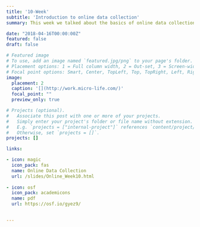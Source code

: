 ```yaml
---
title: '10-Week'
subtitle: 'Introduction to online data collection'
summary: This week we talked about the basics of online data collection. What are the ingredients to doing research online? Can cognitive scientists do their research online? What are some of the most frequently asked questions about online research?

date: "2018-04-16T00:00:00Z"
featured: false
draft: false

# Featured image
# To use, add an image named `featured.jpg/png` to your page's folder.
# Placement options: 1 = Full column width, 2 = Out-set, 3 = Screen-width
# Focal point options: Smart, Center, TopLeft, Top, TopRight, Left, Right, BottomLeft, Bottom, BottomRight
image:
  placement: 2
  caption: '[](http://work.micro-life.com/)'
  focal_point: ""
  preview_only: true

# Projects (optional).
#   Associate this post with one or more of your projects.
#   Simply enter your project's folder or file name without extension.
#   E.g. `projects = ["internal-project"]` references `content/project/deep-learning/index.md`.
#   Otherwise, set `projects = []`.
projects: []

links:

- icon: magic
  icon_pack: fas
  name: Online Data Collection
  url: /slides/Online_Week10.html
  
- icon: osf
  icon_pack: academicons
  name: pdf
  url: https://osf.io/gyez9/
  

---
```


